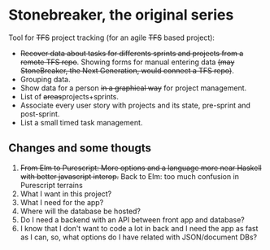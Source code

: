 # Stonebreaker, the original series
Tool for ~~TFS~~ project tracking (for an agile ~~TFS~~ based project):
  - ~~Recover data about tasks for differents sprints and projects from a remote TFS repo~~. Showing forms for manual entering data ~~(may StoneBreaker, the Next Generation, would connect a TFS repo)~~.
  - Grouping data.
  - Show data for a person ~~in a graphical way~~ for project management.
  - List of ~~areas~~projects+sprints.
  - Associate every user story with projects and its state, pre-sprint and post-sprint.
  - List a small timed task management.

## Changes and some thougts
  1. ~~From Elm to Purescript: More options and a language more near Haskell with better javascript interop.~~ Back to Elm: too much confusion in Purescript terrains
  2. What I want in this project? 
  3. What I need for the app?
  4. Where will the database be hosted?
  5. Do I need a backend with an API between front app and database?
  6. I know that I don't want to code a lot in back and I need the app as fast as I can, so, what options do I have related with JSON/document DBs?